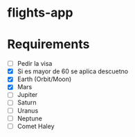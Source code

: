 # flights-app


# Requirements
- [ ] Pedir la visa
- [x] Si es mayor de 60 se aplica descuetno
- [x] Earth (Orbit/Moon)
- [x] Mars
- [ ] Jupiter
- [ ] Saturn
- [ ] Uranus
- [ ] Neptune
- [ ] Comet Haley